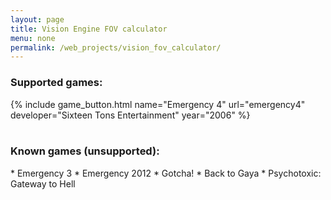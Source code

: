 ```yaml
---
layout: page
title: Vision Engine FOV calculator
menu: none
permalink: /web_projects/vision_fov_calculator/
---
```

<link rel="stylesheet" href="{{ base }}/css/game-grid.css">
<h3>Supported games:</h3>
<div class="gametable-container">
{% include game_button.html name="Emergency 4" url="emergency4" developer="Sixteen Tons Entertainment" year="2006" %}
</div>

<br/>
<h3>Known games (unsupported):</h3>
* Emergency 3
* Emergency 2012
* Gotcha!
* Back to Gaya
* Psychotoxic: Gateway to Hell